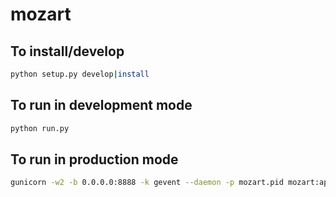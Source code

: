 mozart
======

To install/develop
--------------------------
```bash
python setup.py develop|install
```

To run in development mode
--------------------------
```bash
python run.py
```

To run in production mode
--------------------------
```bash
gunicorn -w2 -b 0.0.0.0:8888 -k gevent --daemon -p mozart.pid mozart:app
```
